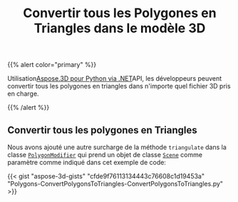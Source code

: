 ﻿---
title: Convertir tous les Polygones en Triangles dans le modèle 3D
type: docs
weight: 10
url: /fr/python-net/convert-all-polygons-to-triangles-in-3d-model/
description: En utilisant Aspose.3D pour Python via .NET API, les développeurs peuvent convertir tous les polygones en triangles dans n'importe quel fichier 3D pris en charge.
---
{{% alert color="primary" %}}

Utilisation[Aspose.3D pour Python via .NET](http://products.aspose.com/3d/net)API, les développeurs peuvent convertir tous les polygones en triangles dans n'importe quel fichier 3D pris en charge.

{{% /alert %}}
## **Convertir tous les polygones en Triangles**
Nous avons ajouté une autre surcharge de la méthode `triangulate` dans la classe [`PolygonModifier`](https://reference.aspose.com/3d/net/aspose.threed.entities/polygonmodifier) qui prend un objet de classe [`Scene`](https://reference.aspose.com/3d/net/aspose.threed/scene) comme paramètre comme indiqué dans cet exemple de code:

{{< gist "aspose-3d-gists" "cfde9f76113134443c76608c1d19453a" "Polygons-ConvertPolygonsToTriangles-ConvertPolygonsToTriangles.py" >}}
